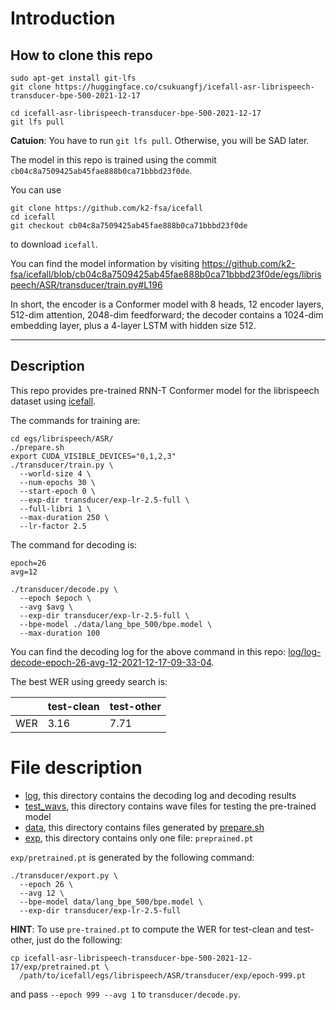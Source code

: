 # Introduction

## How to clone this repo
```
sudo apt-get install git-lfs
git clone https://huggingface.co/csukuangfj/icefall-asr-librispeech-transducer-bpe-500-2021-12-17

cd icefall-asr-librispeech-transducer-bpe-500-2021-12-17
git lfs pull
```

**Catuion**: You have to run `git lfs pull`. Otherwise, you will be SAD later.

The model in this repo is trained using the commit `cb04c8a7509425ab45fae888b0ca71bbbd23f0de`.

You can use

```
git clone https://github.com/k2-fsa/icefall
cd icefall
git checkout cb04c8a7509425ab45fae888b0ca71bbbd23f0de
```
to download `icefall`.

You can find the model information by visiting <https://github.com/k2-fsa/icefall/blob/cb04c8a7509425ab45fae888b0ca71bbbd23f0de/egs/librispeech/ASR/transducer/train.py#L196>

In short, the encoder is a Conformer model with 8 heads, 12 encoder layers, 512-dim attention, 2048-dim feedforward;
the decoder contains a 1024-dim embedding layer, plus a 4-layer LSTM with hidden size 512.

-----

## Description

This repo provides pre-trained RNN-T Conformer model for the librispeech dataset
using [icefall][icefall].

The commands for training are:

```
cd egs/librispeech/ASR/
./prepare.sh
export CUDA_VISIBLE_DEVICES="0,1,2,3"
./transducer/train.py \
  --world-size 4 \
  --num-epochs 30 \
  --start-epoch 0 \
  --exp-dir transducer/exp-lr-2.5-full \
  --full-libri 1 \
  --max-duration 250 \
  --lr-factor 2.5
```

The command for decoding is:
```
epoch=26
avg=12

./transducer/decode.py \
  --epoch $epoch \
  --avg $avg \
  --exp-dir transducer/exp-lr-2.5-full \
  --bpe-model ./data/lang_bpe_500/bpe.model \
  --max-duration 100
```

You can find the decoding log for the above command in this
repo: [log/log-decode-epoch-26-avg-12-2021-12-17-09-33-04](log/log-decode-epoch-26-avg-12-2021-12-17-09-33-04).

The best WER using greedy search is:

|     | test-clean | test-other |
|-----|------------|------------|
| WER | 3.16       | 7.71       |

# File description

- [log][log], this directory contains the decoding log and decoding results
- [test_wavs][test_wavs], this directory contains wave files for testing the pre-trained model
- [data][data], this directory contains files generated by [prepare.sh][prepare]
- [exp][exp], this directory contains only one file: `preprained.pt`

`exp/pretrained.pt` is generated by the following command:
```
./transducer/export.py \
  --epoch 26 \
  --avg 12 \
  --bpe-model data/lang_bpe_500/bpe.model \
  --exp-dir transducer/exp-lr-2.5-full
```

**HINT**: To use `pre-trained.pt` to compute the WER for test-clean and test-other,
just do the following:
```
cp icefall-asr-librispeech-transducer-bpe-500-2021-12-17/exp/pretrained.pt \
  /path/to/icefall/egs/librispeech/ASR/transducer/exp/epoch-999.pt
```
and pass `--epoch 999 --avg 1` to `transducer/decode.py`.


[icefall]: https://github.com/k2-fsa/icefall
[prepare]: https://github.com/k2-fsa/icefall/blob/master/egs/librispeech/ASR/prepare.sh
[exp]: https://huggingface.co/csukuangfj/icefall-asr-librispeech-transducer-bpe-500-2021-12-17/tree/main/exp
[data]: https://huggingface.co/csukuangfj/icefall-asr-librispeech-transducer-bpe-500-2021-12-17/tree/main/data
[test_wavs]: https://huggingface.co/csukuangfj/icefall-asr-librispeech-transducer-bpe-500-2021-12-17/tree/main/test_wavs
[log]: https://huggingface.co/csukuangfj/icefall-asr-librispeech-transducer-bpe-500-2021-12-17/tree/main/log
[icefall]: https://github.com/k2-fsa/icefall
